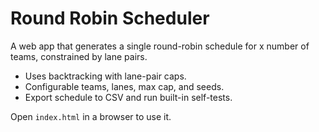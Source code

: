 # Round Robin Scheduler

A web app that generates a single round-robin schedule for x number of teams, constrained by lane pairs.

- Uses backtracking with lane-pair caps.
- Configurable teams, lanes, max cap, and seeds.
- Export schedule to CSV and run built-in self-tests.

Open `index.html` in a browser to use it.
